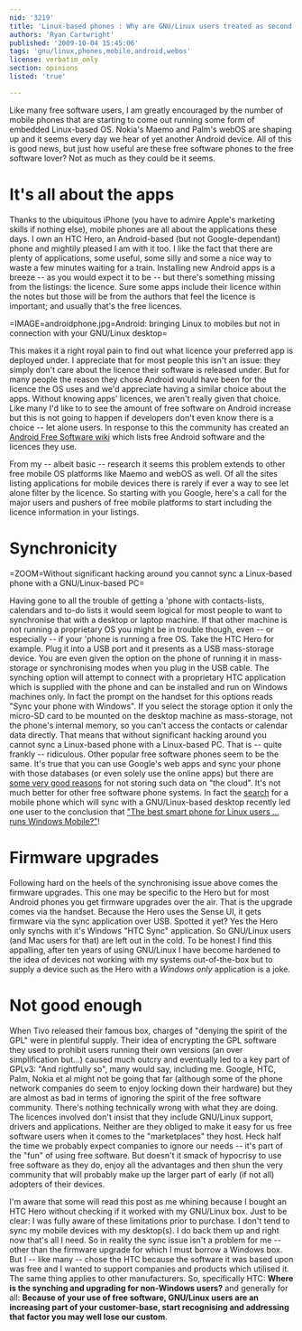 ```yaml
---
nid: '3219'
title: 'Linux-based phones : Why are GNU/Linux users treated as second class?'
authors: 'Ryan Cartwright'
published: '2009-10-04 15:45:06'
tags: 'gnu/linux,phones,mobile,android,webos'
license: verbatim_only
section: opinions
listed: 'true'

---
```

Like many free software users, I am greatly encouraged by the number of mobile phones that are starting to come out running some form of embedded Linux-based OS. Nokia's Maemo and Palm's webOS are shaping up and it seems every day we hear of yet another Android device. All of this is good news, but just how useful are these free software phones to the free software lover? Not as much as they could be it seems.

<!--break-->

# It's all about the apps

Thanks to the ubiquitous iPhone (you have to admire Apple's marketing skills if nothing else), mobile phones are all about the applications these days. I own an HTC Hero, an Android-based (but not Google-dependant) phone and mightily pleased I am with it too. I like the fact that there are plenty of applications, some useful, some silly and some a nice way to waste a few minutes waiting for a train. Installing new Android apps is a breeze -- as you would expect it to be -- but there's something missing from the listings: the licence. Sure some apps include their licence within the notes but those will be from the authors that feel the licence is important; and usually that's the free licences.

=IMAGE=androidphone.jpg=Android: bringing Linux to mobiles but not in connection with your GNU/Linux desktop=

This makes it a right royal pain to find out what licence your preferred app is deployed under. I appreciate that for most people this isn't an issue: they simply don't care about the licence their software is released under. But for many people the reason they chose Android would have been for the licence the OS uses and we'd appreciate having a similar choice about the apps. Without knowing apps' licences, we aren't really given that choice. Like many I'd like to to see the amount of free software on Android increase but this is not going to happen if developers don't even know there is a choice -- let alone users. In response to this the community has created an [Android Free Software wiki](https://wiki.koumbit.net/AndroidFreeSoftware) which lists free Android software and the licences they use.

From my -- albeit basic -- research it seems this problem extends to other free mobile OS platforms like Maemo and webOS as well. Of all the sites listing applications for mobile devices there is rarely if ever a way to see let alone filter by the licence. So starting with you Google, here's a call for the major users and pushers of free mobile platforms to start including the licence information in your listings.

# Synchronicity

=ZOOM=Without significant hacking around you cannot sync a Linux-based phone with a GNU/Linux-based PC=

Having gone to all the trouble of getting a 'phone with contacts-lists, calendars and to-do lists it would seem logical for most people to want to synchronise that with a desktop or laptop machine. If that other machine is not running a proprietary OS you might be in trouble though, even -- or especially -- if your 'phone is running a free OS. Take the HTC Hero for example. Plug it into a USB port and it presents as a USB mass-storage device. You are even given the option on the phone of running it in mass-storage or synchronising modes when you plug in the USB cable. The synching option will attempt to connect with a proprietary HTC application which is supplied with the phone and can be installed and run on Windows machines only. In fact the prompt on the handset for this options reads "Sync your phone with Windows". If you select the storage option it only the micro-SD card to be mounted on the desktop machine as mass-storage, not the phone's internal memory, so you can't access the contacts or calendar data directly. That means that without significant hacking around you cannot sync a Linux-based phone with a Linux-based PC. That is -- quite frankly -- ridiculous. Other popular free software phones seem to be the same. It's true that you can use Google's web apps and sync your phone with those databases (or even solely use the online apps) but there are [some very good reasons](http://lifehacker.com/5325169/the-hidden-risks-of-cloud-computing) for not storing such data on "the cloud". It's not much better for other free software phone systems. In fact the [search](http://jamesthevicar.com/blog/?post=20090917_smartphone_linux) for a mobile phone which will sync with a GNU/Linux-based desktop recently led one user to the conclusion that ["The best smart phone for Linux users ... runs Windows Mobile?"](http://jamesthevicar.com/blog/?post=20090917_smartphone_linux_windows)!

# Firmware upgrades

Following hard on the heels of the synchronising issue above comes the firmware upgrades. This one may be specific to the Hero but for most Android phones you get firmware upgrades over the air. That is the upgrade comes via the handset. Because the Hero uses the Sense UI, it gets firmware via the sync application over USB. Spotted it yet? Yes the Hero only synchs with it's Windows "HTC Sync" application. So GNU/Linux users (and Mac users for that) are left out in the cold. To be honest I find this appalling, after ten years of using GNU/Linux I have become hardened to the idea of devices not working with my systems out-of-the-box but to supply a device such as the Hero with a *Windows only* application is a joke.

# Not good enough

When Tivo released their famous box, charges of "denying the spirit of the GPL" were in plentiful supply. Their idea of encrypting the GPL software they used to prohibit users running their own versions (an over simplification but...) caused much outcry and eventually led to a key part of GPLv3: "And rightfully so", many would say, including me. Google, HTC, Palm, Nokia et al might not be going that far (although some of the phone network companies do seem to enjoy locking down their hardware) but they are almost as bad in terms of ignoring the spirit of the free software community. There's nothing technically wrong with what they are doing. The licences involved don't insist that they include GNU/Linux support, drivers and applications. Neither are they obliged to make it easy for us free software users when it comes to the "marketplaces" they host. Heck half the time we probably expect companies to ignore our needs -- it's part of the "fun" of using free software. But doesn't it smack of hypocrisy to use free software as they do, enjoy all the advantages and then shun the very community that will probably make up the larger part of early (if not all) adopters of their devices.

I'm aware that some will read this post as me whining because I bought an HTC Hero without checking if it worked with my GNU/Linux box. Just to be clear: I was fully aware of these limitations prior to purchase. I don't tend to sync my mobile devices with my desktop(s). I do back them up and right now that's all I need. So in reality the sync issue isn't a problem for me -- other than the firmware upgrade for which I must borrow a Windows box. But I -- like many -- chose the HTC because the software it was based upon was free and I wanted to support companies and products which utilised it. The same thing applies to other manufacturers. So, specifically HTC: **Where is the synching and upgrading for non-Windows users?** and generally for all: **Because of your use of free software, GNU/Linux users are an increasing part of your customer-base, start recognising and addressing that factor you may well lose our custom**.